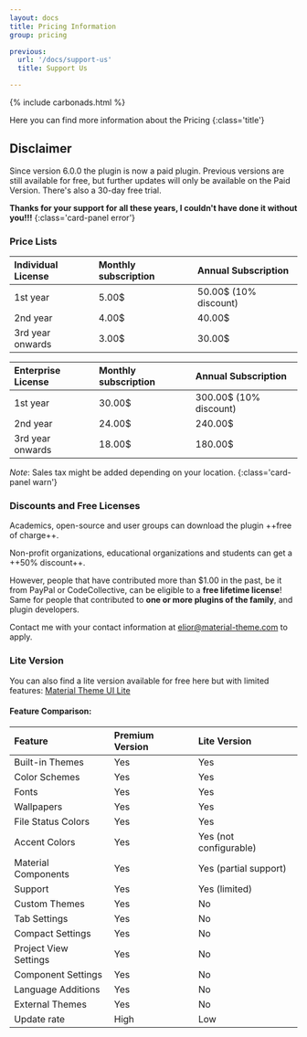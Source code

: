 ```yaml
---
layout: docs
title: Pricing Information
group: pricing

previous:
  url: '/docs/support-us'
  title: Support Us

---
```


{% include carbonads.html %}

Here you can find more information about the Pricing
{:class='title'}

## Disclaimer

Since version 6.0.0 the plugin is now a paid plugin.
Previous versions are still available for free, but further updates will only be available on the Paid Version. There's also a 30-day free trial.

**Thanks for your support for all these years, I couldn't have done it without you!!!**
{:class='card-panel error'}


### Price Lists

| Individual License | Monthly subscription | Annual Subscription   |
|:-------------------|:---------------------|:----------------------|
| 1st year           | 5.00$                | 50.00$ (10% discount) |
| 2nd year           | 4.00$                | 40.00$                |
| 3rd year onwards   | 3.00$                | 30.00$                |

| Enterprise License | Monthly subscription | Annual Subscription    |
|:-------------------|:---------------------|:-----------------------|
| 1st year           | 30.00$               | 300.00$ (10% discount) |
| 2nd year           | 24.00$               | 240.00$                |
| 3rd year onwards   | 18.00$               | 180.00$                |

*Note*: Sales tax might be added depending on your location.
{:class='card-panel warn'}

### Discounts and Free Licenses

Academics, open-source and user groups can download the plugin ++free of charge++.

Non-profit organizations, educational organizations and students can get a ++50% discount++.

However, people that have contributed more than $1.00 in the past, be it from PayPal or CodeCollective, can be eligible to a **free lifetime license**!
Same for people that contributed to **one or more plugins of the family**, and plugin developers.

Contact me with your contact information at <elior@material-theme.com> to apply.


### Lite Version

You can also find a lite version available for free here but with limited features: [Material Theme UI Lite](https://plugins.jetbrains.com/plugin/12124-material-theme-ui-lite)

#### Feature Comparison:

| Feature               | Premium Version | Lite Version           |
|:----------------------|:----------------|:-----------------------|
| Built-in Themes       | Yes             | Yes                    |
| Color Schemes         | Yes             | Yes                    |
| Fonts                 | Yes             | Yes                    |
| Wallpapers            | Yes             | Yes                    |
| File Status Colors    | Yes             | Yes                    |
| Accent Colors         | Yes             | Yes (not configurable) |
| Material Components   | Yes             | Yes (partial support)  |
| Support               | Yes             | Yes (limited)          |
| Custom Themes         | Yes             | No                     |
| Tab Settings          | Yes             | No                     |
| Compact Settings      | Yes             | No                     |
| Project View Settings | Yes             | No                     |
| Component Settings    | Yes             | No                     |
| Language Additions    | Yes             | No                     |
| External Themes       | Yes             | No                     |
| Update rate           | High            | Low                    |




